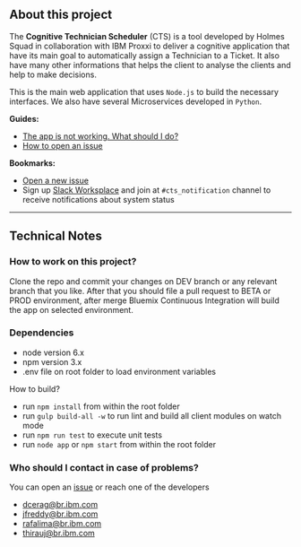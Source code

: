 
## About this project
The **Cognitive Technician Scheduler** (CTS) is a tool developed by Holmes Squad in collaboration with IBM Proxxi to deliver a cognitive application that have its main goal to automatically assign a Technician to a Ticket. It also have many other informations that helps the client to analyse the clients and help to make decisions.

This is the main web application that uses `Node.js` to build the necessary interfaces. We also have several Microservices developed in `Python`.

**Guides:**

* [The app is not working. What should I do?](https://github.ibm.com/Holmes/proxxi-cts-node/wiki/Application-Problems)
* [How to open an issue](https://github.ibm.com/Holmes/proxxi-cts-node/wiki/Report-an-Issue)

**Bookmarks:**

* [Open a new issue](https://github.ibm.com/Holmes/proxxi-cts-node/issues/new)
* Sign up [Slack Worksplace](https://join.slack.com/t/ibmholmessupport/signup) and join at `#cts_notification` channel to receive notifications about system status

---

## Technical Notes
### How to work on this project?

Clone the repo and commit your changes on DEV branch or any relevant branch that you like. After that you should file a pull request to BETA or PROD environment, after merge Bluemix Continuous Integration will build the app on selected environment.

### Dependencies

* node version 6.x
* npm version 3.x
* .env file on root folder to load environment variables

How to build?

* run `npm install` from within the root folder
* run `gulp build-all -w` to run lint and build all client modules on watch mode
* run `npm run test` to execute unit tests
* run `node app` or `npm start` from within the root folder

### Who should I contact in case of problems?

You can open an [issue](https://github.ibm.com/Holmes/proxxi-cts-node/issues) or reach one of the developers

* dcerag@br.ibm.com
* jfreddy@br.ibm.com
* rafalima@br.ibm.com
* thirauj@br.ibm.com
